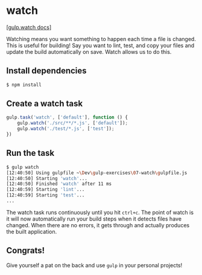 # watch

[[gulp.watch docs]](https://github.com/gulpjs/gulp/blob/master/docs/API.md#gulpwatchglob--opts-tasks-or-gulpwatchglob--opts-cb)

Watching means you want something to happen each time a file is changed.
This is useful for building!
Say you want to lint, test, and copy your files and update the build automatically on save.
Watch allows us to do this.

## Install dependencies

```sh
$ npm install
```

## Create a watch task

```js
gulp.task('watch', ['default'], function () {
	gulp.watch('./src/**/*.js', ['default']);
	gulp.watch('./test/*.js', ['test']);
})
```

## Run the task

```sh
$ gulp watch
[12:40:50] Using gulpfile ~\Dev\gulp-exercises\07-watch\gulpfile.js
[12:40:50] Starting 'watch'...
[12:40:50] Finished 'watch' after 11 ms
[12:40:59] Starting 'lint'...
[12:40:59] Starting 'test'...
...
```

The watch task runs continuously until you hit `ctrl+c`.
The point of watch is it will now automatically run your build steps when it detects files have changed.
When there are no errors, it gets through and actually produces the built application.

## Congrats!

Give yourself a pat on the back and use `gulp` in your personal projects!
